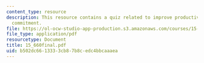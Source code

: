```yaml
---
content_type: resource
description: This resource contains a quiz related to improve productivity and worker
  commitment.
file: https://ol-ocw-studio-app-production.s3.amazonaws.com/courses/15-660-strategic-hr-management-spring-2003/b502dc6613333cb87b8cedc4bbcaaaea_15_660final.pdf
file_type: application/pdf
resourcetype: Document
title: 15_660final.pdf
uid: b502dc66-1333-3cb8-7b8c-edc4bbcaaaea
---
```

